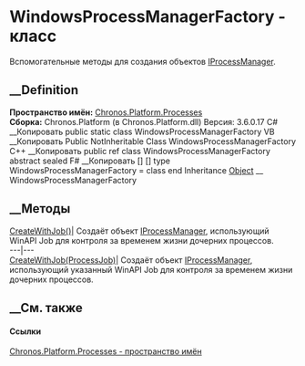 # WindowsProcessManagerFactory - класс
Вспомогательные методы для создания объектов
[IProcessManager](T_Chronos_Platform_Processes_IProcessManager.htm).
## __Definition
 **Пространство имён:**
[Chronos.Platform.Processes](N_Chronos_Platform_Processes.htm)  
 **Сборка:** Chronos.Platform (в Chronos.Platform.dll) Версия: 3.6.0.17
C# __Копировать
     public static class WindowsProcessManagerFactory
VB __Копировать
     Public NotInheritable Class WindowsProcessManagerFactory
C++ __Копировать
     public ref class WindowsProcessManagerFactory abstract sealed
F# __Копировать
     [<AbstractClassAttribute>]
    [<SealedAttribute>]
    type WindowsProcessManagerFactory = class end
Inheritance
    [Object](https://learn.microsoft.com/dotnet/api/system.object) __ WindowsProcessManagerFactory
##  __Методы
[CreateWithJob()](M_Chronos_Platform_Processes_WindowsProcessManagerFactory_CreateWithJob.htm)|
Создаёт объект
[IProcessManager](T_Chronos_Platform_Processes_IProcessManager.htm),
использующий WinAPI Job для контроля за временем жизни дочерних процессов.  
---|---  
[CreateWithJob(ProcessJob)](M_Chronos_Platform_Processes_WindowsProcessManagerFactory_CreateWithJob_1.htm)|
Создаёт объект
[IProcessManager](T_Chronos_Platform_Processes_IProcessManager.htm),
использующий указанный WinAPI Job для контроля за временем жизни дочерних
процессов.  
## __См. также
#### Ссылки
[Chronos.Platform.Processes - пространство
имён](N_Chronos_Platform_Processes.htm)
